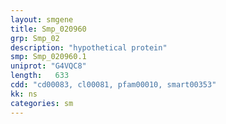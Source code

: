 ```yaml
---
layout: smgene
title: Smp_020960
grp: Smp_02
description: "hypothetical protein"
smp: Smp_020960.1
uniprot: "G4VQC8"
length:   633
cdd: "cd00083, cl00081, pfam00010, smart00353"
kk: ns
categories: sm
---
```


